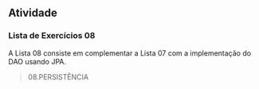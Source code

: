 ## Atividade

### Lista de Exercícios 08 ###

A Lista 08 consiste em complementar a Lista 07 com a implementação do DAO usando JPA.

> 08.PERSISTÊNCIA